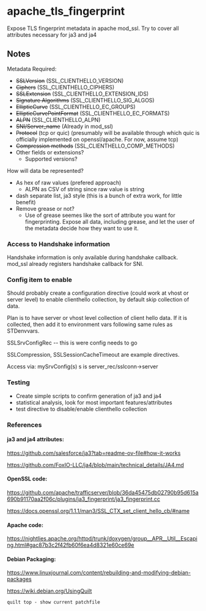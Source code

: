 # apache_tls_fingerprint
Expose TLS fingerprint metadata in apache mod_ssl. Try to cover all attributes necessary for ja3 and ja4

## Notes

Metadata Required:

  - ~~SSLVersion~~ (SSL_CLIENTHELLO_VERSION) 
  - ~~Ciphers~~ (SSL_CLIENTHELLO_CIPHERS)
  - ~~SSLExtension~~ (SSL_CLIENTHELLO_EXTENSION_IDS)
  - ~~Signature Algorithms~~ (SSL_CLIENTHELLO_SIG_ALGOS)
  - ~~EllipticCurve~~ (SSL_CLIENTHELLO_EC_GROUPS)
  - ~~EllipticCurvePointFormat~~ (SSL_CLIENTHELLO_EC_FORMATS)
  - ~~ALPN~~ (SSL_CLIENTHELLO_ALPN)
  - ~~SNI/Server_name~~ (Already in mod_ssl)
  - ~~Protocol~~ (tcp or quic) (presumably will be available through which quic is officially implemented on openssl/apache. For now, assume tcp)
  - ~~Compression methods~~ (SSL_CLIENTHELLO_COMP_METHODS)
  - Other fields or extensions?
    - Supported versions?

How will data be represented? 
  - As hex of raw values (prefered approach)
    - ALPN as CSV of string since raw value is string
  - dash separate list, ja3 style (this is a bunch of extra work, for little benefit)
  - Remove grease or not?
    - Use of grease seemes like the sort of attribute you want for fingerprinting. Expose all data, including grease, and let the user of the metadata decide how they want to use it.

### Access to Handshake information

Handshake information is only available during handshake callback. mod_ssl already registers handshake callback for SNI.

### Config item to enable

Should probably create a configuration directive (could work at vhost or server level) to enable clienthello collection, by default skip collection of data.

Plan is to have server or vhost level collection of client hello data. If it is collected, then add it to environment vars following same rules as STDenvvars.

SSLSrvConfigRec -- this is were config needs to go

SSLCompression, SSLSessionCacheTimeout are example directives.

Access via: mySrvConfig(s) s is server_rec/sslconn->server

### Testing

 - Create simple scripts to confirm generation of ja3 and ja4
 - statistical analysis, look for most important features/attributes
 - test directive to disable/enable clienthello collection

### References

#### ja3 and ja4 attributes:

https://github.com/salesforce/ja3?tab=readme-ov-file#how-it-works

https://github.com/FoxIO-LLC/ja4/blob/main/technical_details/JA4.md

#### OpenSSL code:

https://github.com/apache/trafficserver/blob/36da45475db02790b95d615a690b91170aa2f06c/plugins/ja3_fingerprint/ja3_fingerprint.cc

https://docs.openssl.org/1.1.1/man3/SSL_CTX_set_client_hello_cb/#name

#### Apache code:

https://nightlies.apache.org/httpd/trunk/doxygen/group__APR__Util__Escaping.html#gac87b3c2f42fb60f6ea4d8321e60ce69e

#### Debian Packaging:

https://www.linuxjournal.com/content/rebuilding-and-modifying-debian-packages

https://wiki.debian.org/UsingQuilt
```
quilt top - show current patchfile
```
